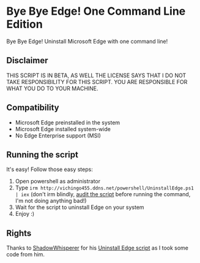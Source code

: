 # Bye Bye Edge! One Command Line Edition
Bye Bye Edge! Uninstall Microsoft Edge with one command line!

## Disclaimer
THIS SCRIPT IS IN BETA, AS WELL THE LICENSE SAYS THAT I DO NOT TAKE RESPONSIBILITY FOR THIS SCRIPT. YOU ARE RESPONSIBLE FOR WHAT YOU DO TO YOUR MACHINE.

## Compatibility
- Microsoft Edge preinstalled in the system
- Microsoft Edge installed system-wide
- No Edge Enterprise support (MSI)

## Running the script
It's easy! Follow those easy steps:
1. Open powershell as administrator
2. Type ```irm http://vichingo455.ddns.net/powershell/UninstallEdge.ps1 | iex``` (don't irm blindly, [audit the script](http://vichingo455.ddns.net/powershell/UninstallEdge.ps1) before running the command, I'm not doing anything bad!)
3. Wait for the script to uninstall Edge on your system
4. Enjoy :)

## Rights
Thanks to [ShadowWhisperer](https://github.com/ShadowWhisperer) for his [Uninstall Edge script](https://github.com/ShadowWhisperer/Remove-MS-Edge) as I took some code from him.
